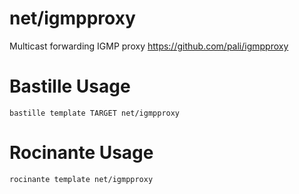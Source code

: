 # net/igmpproxy
Multicast forwarding IGMP proxy
https://github.com/pali/igmpproxy

# Bastille Usage
```shell
bastille template TARGET net/igmpproxy
```

# Rocinante Usage
```shell
rocinante template net/igmpproxy
```
